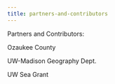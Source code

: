 ```yaml
---
title: partners-and-contributors
---
```

Partners and Contributors:

Ozaukee County

UW-Madison Geography Dept.

UW Sea Grant
